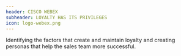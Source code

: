 ```yaml
---
header: CISCO WEBEX
subheader: LOYALTY HAS ITS PRIVILEGES
icon: logo-webex.png
---
```

Identifying the factors that create and maintain loyalty and creating personas that help the sales team more successful.
